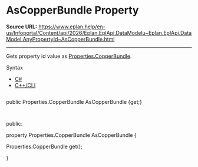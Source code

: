 # AsCopperBundle Property

**Source URL:** https://www.eplan.help/en-us/Infoportal/Content/api/2026/Eplan.EplApi.DataModelu~Eplan.EplApi.DataModel.AnyPropertyId~AsCopperBundle.html

---

Gets property id value as [Properties.CopperBundle](Eplan.EplApi.DataModelu~Eplan.EplApi.DataModel.Properties+CopperBundle.html).

Syntax

- [C#](#i-syntax-CS)
- [C++/CLI](#i-syntax-CPP2005)

```
```
public Properties.CopperBundle AsCopperBundle {get;}
```
```

```
```
public:

property Properties.CopperBundle AsCopperBundle {

   Properties.CopperBundle get();

}
```
```
